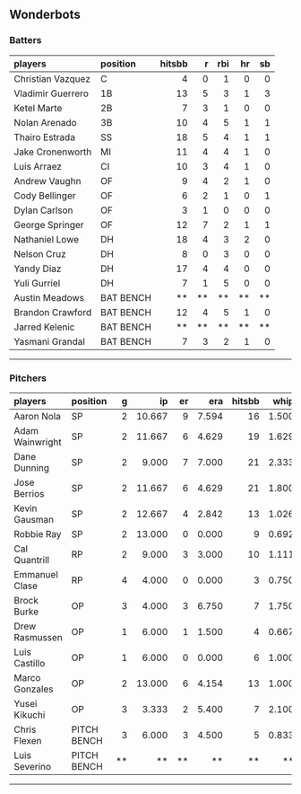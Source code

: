 ## Wonderbots

### Batters

 
|players           |position  | hitsbb|  r| rbi| hr| sb| 
|:-----------------|:---------|------:|--:|---:|--:|--:| 
|Christian Vazquez |C         |      4|  0|   1|  0|  0| 
|Vladimir Guerrero |1B        |     13|  5|   3|  1|  3| 
|Ketel Marte       |2B        |      7|  3|   1|  0|  0| 
|Nolan Arenado     |3B        |     10|  4|   5|  1|  1| 
|Thairo Estrada    |SS        |     18|  5|   4|  1|  1| 
|Jake Cronenworth  |MI        |     11|  4|   4|  1|  0| 
|Luis Arraez       |CI        |     10|  3|   4|  1|  0| 
|Andrew Vaughn     |OF        |      9|  4|   2|  1|  0| 
|Cody Bellinger    |OF        |      6|  2|   1|  0|  1| 
|Dylan Carlson     |OF        |      3|  1|   0|  0|  0| 
|George Springer   |OF        |     12|  7|   2|  1|  1| 
|Nathaniel Lowe    |DH        |     18|  4|   3|  2|  0| 
|Nelson Cruz       |DH        |      8|  0|   3|  0|  0| 
|Yandy Diaz        |DH        |     17|  4|   4|  0|  0| 
|Yuli Gurriel      |DH        |      7|  1|   5|  0|  0| 
|Austin Meadows    |BAT BENCH |     **| **|  **| **| **| 
|Brandon Crawford  |BAT BENCH |     12|  4|   5|  1|  0| 
|Jarred Kelenic    |BAT BENCH |     **| **|  **| **| **| 
|Yasmani Grandal   |BAT BENCH |      7|  3|   2|  1|  0| 


* * *

### Pitchers

 
|players         |position    |  g|     ip| er|   era| hitsbb|  whip| so|  w| sv| 
|:---------------|:-----------|--:|------:|--:|-----:|------:|-----:|--:|--:|--:| 
|Aaron Nola      |SP          |  2| 10.667|  9| 7.594|     16| 1.500| 15|  0|  0| 
|Adam Wainwright |SP          |  2| 11.667|  6| 4.629|     19| 1.629|  6|  1|  0| 
|Dane Dunning    |SP          |  2|  9.000|  7| 7.000|     21| 2.333|  7|  0|  0| 
|Jose Berrios    |SP          |  2| 11.667|  6| 4.629|     21| 1.800|  6|  1|  0| 
|Kevin Gausman   |SP          |  2| 12.667|  4| 2.842|     13| 1.026| 15|  2|  0| 
|Robbie Ray      |SP          |  2| 13.000|  0| 0.000|      9| 0.692| 10|  2|  0| 
|Cal Quantrill   |RP          |  2|  9.000|  3| 3.000|     10| 1.111|  7|  1|  0| 
|Emmanuel Clase  |RP          |  4|  4.000|  0| 0.000|      3| 0.750|  2|  0|  1| 
|Brock Burke     |OP          |  3|  4.000|  3| 6.750|      7| 1.750|  4|  0|  0| 
|Drew Rasmussen  |OP          |  1|  6.000|  1| 1.500|      4| 0.667|  4|  0|  0| 
|Luis Castillo   |OP          |  1|  6.000|  0| 0.000|      6| 1.000|  4|  1|  0| 
|Marco Gonzales  |OP          |  2| 13.000|  6| 4.154|     13| 1.000|  4|  1|  0| 
|Yusei Kikuchi   |OP          |  3|  3.333|  2| 5.400|      7| 2.100|  7|  0|  0| 
|Chris Flexen    |PITCH BENCH |  3|  6.000|  3| 4.500|      5| 0.833|  4|  0|  2| 
|Luis Severino   |PITCH BENCH | **|     **| **|    **|     **|    **| **| **| **| 


* * *



